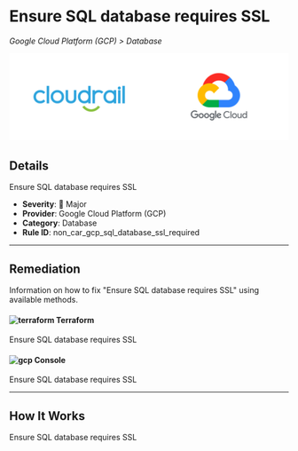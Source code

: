 # Ensure SQL database requires SSL

*Google Cloud Platform (GCP) > Database*

![Cloudrail and Google Cloud Platform (GCP) logos](../images/cloudrail_gcp.png)

## Details
Ensure SQL database requires SSL

- **Severity**: 🔴 Major
- **Provider**: Google Cloud Platform (GCP)
- **Category**: Database
- **Rule ID**: non_car_gcp_sql_database_ssl_required

---

## Remediation
Information on how to fix "Ensure SQL database requires SSL" using available methods.


####  <img src="../_media/emojis/terraform.png" alt="terraform" width="20"/>  Terraform
Ensure SQL database requires SSL










####  <img src="../_media/emojis/gcp.png" alt="gcp" width="20"/> Console
Ensure SQL database requires SSL




---

## How It Works
Ensure SQL database requires SSL